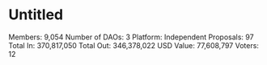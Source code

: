 # Untitled

Members: 9,054
Number of DAOs: 3
Platform: Independent
Proposals: 97
Total In: 370,817,050
Total Out: 346,378,022
USD Value: 77,608,797
Voters: 12